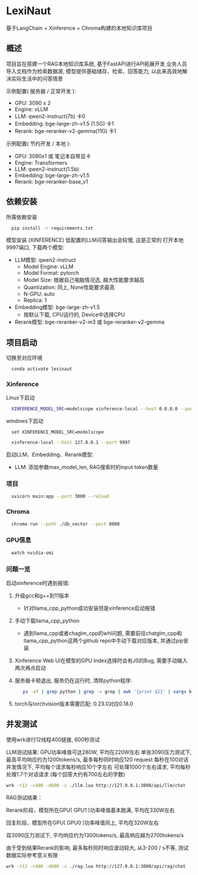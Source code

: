 # LexiNaut

基于LangChain + Xinference + Chroma构建的本地知识库项目

## 概述

项目旨在搭建一个RAG本地知识库系统, 基于FastAPI进行API拓展开发
业务人员导入文档作为检索数据源, 模型提供基础储存、检索、回答能力, 以此来高效地解决实际生活中的问答情景

示例配置( 服务器 / 正常开发 ):

- GPU: 3090 x 2
- Engine: vLLM
- LLM:       qwen2-instruct(7b)          卡0
- Embedding: bge-large-zh-v1.5    (1.5G) 卡1
- Rerank:    bge-reranker-v2-gemma(11G)  卡1

示例配置( 节约开发 / 本地 ):

- GPU: 3090x1 或 笔记本自带显卡
- Engine: Transformers
- LLM:       qwen2-instruct(1.5b)
- Embedding: bge-large-zh-v1.5
- Rerank:    bge-reranker-base_v1

## 依赖安装

所需依赖安装

```bash
  pip install -r requirements.txt
```

模型安装 (XINFERENCE)
低配置的LLM问答输出会较慢, 这是正常的
打开本地9997端口, 下载两个模型:

- LLM模型: qwen2-instruct
  - Model Engine: vLLM
  - Model Format: pytorch
  - Model Size: 根据自己电脑情况选, 越大性能要求越高
  - Quantization: 同上, None性能要求最高
  - N-GPU: auto
  - Replica: 1
- Embedding模型: bge-large-zh-v1.5
  - 按默认下载, CPU运行的, Device中选择CPU
- Rerank模型: bge-reranker-v2-m3 或 bge-reranker-v2-gemma

## 项目启动

切换至对应环境

```bash
  conda activate lexinaut
```

### Xinference

Linux下启动

```bash
  XINFERENCE_MODEL_SRC=modelscope xinference-local --host 0.0.0.0 --port 9997
```

windows下启动

```shell
  set XINFERENCE_MODEL_SRC=modelscope
```

```bash
  xinference-local --host 127.0.0.1 --port 9997
```

启动LLM、Embedding、Rerank模型:

- LLM: 添加参数max_model_len, RAG搜索时的input token数量

### 项目

```bash
  uvicorn main:app --port 3000 --reload
```

### Chroma

```bash
  chroma run --path ./db_vector --port 8080
```

### GPU信息

```bash
  watch nvidia-smi
```

### 问题一览

启动xinference时遇到报错:

1. 升级gcc和g++到11版本

   - 针对llama_cpp_python成功安装但是xinference启动报错
2. 手动下载llama_cpp_python

   - 遇到llama_cpp或者chaglm_cpp的whl问题, 需要前往chatglm_cpp和llama_cpp_python这两个github repo中手动下载对应版本, 并通过pip安装
3. Xinference Web UI在模型的GPU Index选择时会有JS的Bug, 需要手动输入两次再点启动
4. 服务器卡顿退出, 服务仍在运行时, 清除python程序:

   ```bash
      ps -ef | grep python | grep -v grep | awk '{print $2}' | xargs kill -9
   ```
5. torch与torchvision版本需要匹配: 0.23.0对应0.18.0

## 并发测试

使用wrk进行12线程400链接, 600秒测试

LLM测试结果:
GPU功率峰值可达280W, 平均在220W左右
单张3090压力测试下, 最高平均响应约为1200tokens/s, 最多每秒同时响应120 request
每秒在100对话并发情况下, 平均每个请求每秒响应10个字左右
可处理1000个左右请求, 平均每秒处理1.7个对话请求 (每个回答大约有700左右的字数)

```bash
wrk -t12 -c400 -d600 -s ./llm.lua http://127.0.0.1:3000/api/llm/chat
```

RAG测试结果：

Rerank阶段，模型所在GPU( GPU1 )功率峰值基本跑满, 平均在330W左右

回复阶段，模型所在GPU( GPU0 )功率峰值同上, 平均在320W左右

双3090压力测试下, 平均响应约为1300tokens/s, 最高响应越为2700tokens/s

由于受到结果Rerank的影响, 最多每秒同时响应波动较大, 从3-200 / s不等, 测试数据实际参考意义有限

```bash
wrk -t12 -c400 -d600 -s ./rag.lua http://127.0.0.1:3000/api/rag/chat
```
